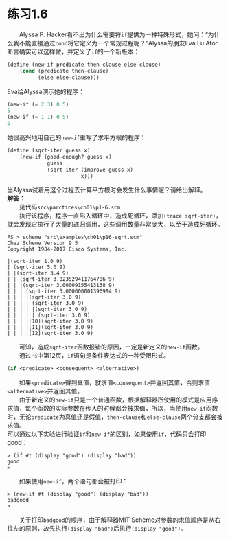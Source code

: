 # 练习1.6
&emsp;&emsp;Alyssa P. Hacker看不出为什么需要将`if`提供为一种特殊形式，她问：“为什么我不能直接通过`cond`将它定义为一个常规过程呢？”Alyssa的朋友Eva Lu Ator断言确实可以这样做，并定义了`if`的一个新版本：  
```lisp
(define (new-if predicate then-clause else-clause)
    (cond (predicate then-clause)
		  (else else-clause)))
```
Eva给Alyssa演示她的程序：
```lisp
(new-if (= 2 3) 0 5)
5
(new-if (= 1 1) 0 5)
0
```
她很高兴地用自己的`new-if`重写了求平方根的程序：
```lisp
(define (sqrt-iter guess x)
	(new-if (good-enough? guess x)
		     guess
			 (sqrt-iter (improve guess x)
			 			x)))
```
当Alyssa试着用这个过程去计算平方根时会发生什么事情呢？请给出解释。  
**解答：**  
&emsp;&emsp;见代码`src\parctices\ch01\p1-6.scm`  
&emsp;&emsp;执行该程序，程序一直陷入循环中，造成死循环，添加`(trace sqrt-iter)`，就会发现它执行了大量的递归调用，这些调用数量非常庞大，以至于造成死循环。  
```shell
PS > scheme "src\examples\ch01\p16-sqrt.scm"
Chez Scheme Version 9.5
Copyright 1984-2017 Cisco Systems, Inc.

|(sqrt-iter 1.0 9)
| (sqrt-iter 5.0 9)
| |(sqrt-iter 3.4 9)
| | (sqrt-iter 3.023529411764706 9)  
| | |(sqrt-iter 3.00009155413138 9)  
| | | (sqrt-iter 3.000000001396984 9)
| | | |(sqrt-iter 3.0 9)
| | | | (sqrt-iter 3.0 9)
| | | | |(sqrt-iter 3.0 9)
| | | | | (sqrt-iter 3.0 9)
| | | |[10](sqrt-iter 3.0 9)
| | | |[11](sqrt-iter 3.0 9)
| | | |[12](sqrt-iter 3.0 9)
```
&emsp;&emsp;可知，造成`sqrt-iter`函数报错的原因，一定是新定义的`new-if`函数。  
&emsp;&emsp;通过书中第12页，`if`语句是条件表达式的一种受限形式。
```lisp
(if <predicate> <consequent> <alternative>)
```
&emsp;&emsp;如果`<predicate>`得到真值，就求值`<consequent>`并返回其值，否则求值`<alternative>`并返回其值。  
&emsp;&emsp;由于新定义的`new-if`只是一个普通函数，根据解释器所使用的模式是应用序求值，每个函数的实际参数在传入的时候都会被求值，所以，当使用`new-if`函数时，无论`predicate`为真值还是假值，`then-clause`和`else-clause`两个分支都会被求值。  
可以通过以下实验进行验证`if`和`new-if`的区别，如果使用`if`，代码只会打印good：  
```shell
> (if #t (display "good") (display "bad"))
good
> 
```
&emsp;&emsp;如果使用`new-if`，两个语句都会被打印：
```shell
> (new-if #t (display "good") (display "bad"))
badgood
>
```
&emsp;&emsp;关于打印`badgood`的顺序，由于解释器MIT Scheme对参数的求值顺序是从右往左的原则，故先执行`(display "bad")`后执行`(display "good")`。
